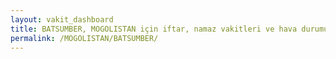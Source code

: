 ```yaml
---
layout: vakit_dashboard
title: BATSUMBER, MOGOLISTAN için iftar, namaz vakitleri ve hava durumu - ilçe/eyalet seç
permalink: /MOGOLISTAN/BATSUMBER/
---
```


<script type="text/javascript">
  var GLOBAL_COUNTRY = 'MOGOLISTAN';
  var GLOBAL_CITY = 'BATSUMBER';
  var GLOBAL_STATE = '';
  var lat = 72;
  var lon = 21;
</script>
